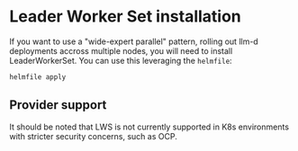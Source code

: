 # Leader Worker Set installation

If you want to use a "wide-expert parallel" pattern, rolling out llm-d deployments accross multiple nodes, you will need to install LeaderWorkerSet. You can use this leveraging the `helmfile`:

```bash
helmfile apply
```

## Provider support

It should be noted that LWS is not currently supported in K8s environments with stricter security concerns, such as OCP.